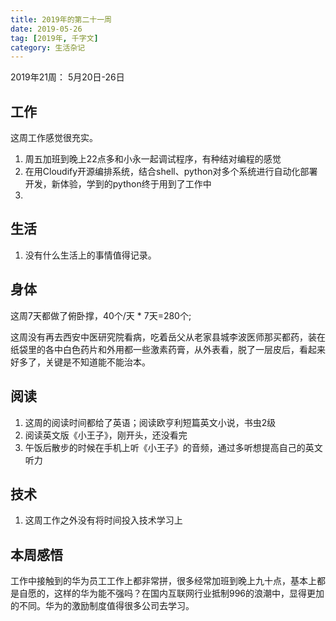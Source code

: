 ```yaml
---
title: 2019年的第二十一周
date: 2019-05-26
tag: [2019年, 千字文]
category: 生活杂记
---
```


2019年21周： 5月20日-26日

## 工作

这周工作感觉很充实。

1. 周五加班到晚上22点多和小永一起调试程序，有种结对编程的感觉
2. 在用Cloudify开源编排系统，结合shell、python对多个系统进行自动化部署开发，新体验，学到的python终于用到了工作中
3. 

## 生活

1.  没有什么生活上的事情值得记录。


## 身体

这周7天都做了俯卧撑，40个/天 * 7天=280个;

这周没有再去西安中医研究院看病，吃着岳父从老家县城李波医师那买都药，装在纸袋里的各中白色药片和外用都一些激素药膏，从外表看，脱了一层皮后，看起来好多了，关键是不知道能不能治本。


## 阅读

1. 这周的阅读时间都给了英语；阅读欧亨利短篇英文小说，书虫2级
2. 阅读英文版《小王子》，刚开头，还没看完
3. 午饭后散步的时候在手机上听《小王子》的音频，通过多听想提高自己的英文听力

## 技术

1. 这周工作之外没有将时间投入技术学习上

## 本周感悟

工作中接触到的华为员工工作上都非常拼，很多经常加班到晚上九十点，基本上都是自愿的，这样的华为能不强吗？在国内互联网行业抵制996的浪潮中，显得更加的不同。华为的激励制度值得很多公司去学习。